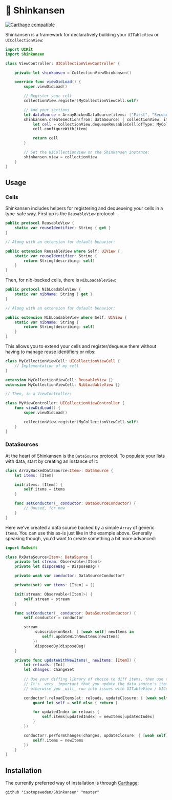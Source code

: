 # 🚅 Shinkansen

[![Carthage compatible](https://img.shields.io/badge/Carthage-compatible-4BC51D.svg?style=flat)](https://github.com/Carthage/Carthage)

Shinkansen is a framework for declaratively building your `UITableView` or `UICollectionView`:

```swift
import UIKit
import Shinkansen

class ViewController: UICollectionViewController {

    private let shinkansen = CollectionViewShinkansen()

    override func viewDidLoad() {
        super.viewDidLoad()

        // Register your cell
        collectionView.register(MyCollectionViewCell.self)

        // Add your sections
        let dataSource = ArrayBackedDataSource(items: ["First", "Second", "Third"])
        shinkansen.createSection(from: dataSource) { collectionView, item, indexPath in
            let cell = collectionView.dequeueReusableCell(ofType: MyCollectionViewCell.self, for: indexPath)
            cell.configureWith(item)

            return cell
        }

        // Set the UICollectionView on the Shinkansen instance:
        shinkansen.view = collectionView
    }
}
```

## Usage

### Cells
Shinkansen includes helpers for registering and dequeueing your cells in a type-safe way. First up is the `ReusableView` protocol:

```swift
public protocol ReusableView {
    static var reuseIdentifier: String { get }
}

// Along with an extension for default behavior:

public extension ReusableView where Self: UIView {
    static var reuseIdentifier: String {
        return String(describing: self)
    }
}
```

Then, for nib-backed cells, there is `NibLoadableView`:

```swift
public protocol NibLoadableView {
    static var nibName: String { get }
}

// Along with an extension for default behavior:

public extension NibLoadableView where Self: UIView {
    static var nibName: String {
        return String(describing: self)
    }
}
```

This allows you to extend your cells and register/dequeue them without having to manage reuse identifiers or nibs:

```swift
class MyCollectionViewCell: UICollectionViewCell {
    // Implementation of my cell
}

extension MyCollectionViewCell: ReusableView {}
extension MyCollectionViewCell: NibLoadableView {}

// Then, in a ViewController:

class MyViewController: UICollectionViewController {
    func viewDidLoad() {
        super.viewDidLoad()

        collectionView.register(MyCollectionViewCell.self)
    }
}
```

### DataSources
At the heart of Shinkansen is the `DataSource` protocol. To populate your lists with data, start by creating an instance of it:

```swift
class ArrayBackedDataSource<Item>: DataSource {
    let items: [Item]

    init(items: [Item]) {
        self.items = items
    }

    func setConductor(_ conductor: DataSourceConductor) {
        // Unused, for now
    }
}
```

Here we've created a data source backed by a simple `Array` of generic `Item`s. You can use this as-is just like in the example above. Generally speaking though, you'd want to create something a bit more advanced:

```swift
import RxSwift

class RxDataSource<Item>: DataSource {
    private let stream: Observable<[Item]>
    private let disposeBag = DisposeBag()

    private weak var conductor: DataSourceConductor?

    private(set) var items: [Item] = []

    init(stream: Observable<[Item]>) {
        self.stream = stream
    }

    func setConductor(_ conductor: DataSourceConductor) {
        self.conductor = conductor

        stream
            .subscribe(onNext: { [weak self] newItems in
                self?.updateWithNewItems(newItems)
            })
            .disposedBy(disposeBag)
    }

    private func updateWithNewItems(_ newItems: [Item]) {
        let reloads: [Int]
        let changes: ChangeSet
        
        // Use your diffing library of choice to diff items, then use the conductor to apply them.
        // It's _very_ important that you update the data source's items in the updateClosure callback,
        // otherwise you _will_ run into issues with UITableView / UICollectionView state

        conductor?.reloadItems(at: reloads, updateClosure: { [weak self] in
            guard let self = self else { return }

            for updatedIndex in reloads {
                self.items[updatedIndex] = newItems[updatedIndex]
            }
        })

        conductor?.performChanges(changes, updateClosure: { [weak self] in
            self?.items = newItems
        })
    }
}
```

## Installation
The currently preferred way of installation is through [Carthage](https://github.com/Carthage/Carthage):

```
github "isotopsweden/Shinkansen" "master"
```

